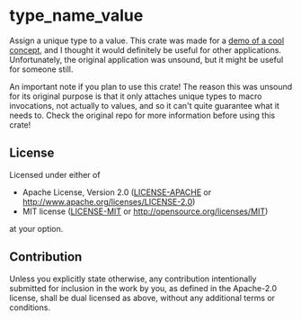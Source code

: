 
# type_name_value

Assign a unique type to a value. This crate was made for a [demo of a cool concept](https://github.com/Torrencem/fixed_vec/blob/master/post.md), and I thought it would definitely be useful for other applications. Unfortunately, the original application was unsound, but it might be useful for someone still.

An important note if you plan to use this crate! The reason this was unsound for its original purpose is that it only attaches unique types to macro invocations, not actually to values, and so it can't quite guarantee what it needs to. Check the original repo for more information before using this crate!

## License

Licensed under either of

 * Apache License, Version 2.0
   ([LICENSE-APACHE](LICENSE-APACHE) or http://www.apache.org/licenses/LICENSE-2.0)
 * MIT license
   ([LICENSE-MIT](LICENSE-MIT) or http://opensource.org/licenses/MIT)

at your option.

## Contribution

Unless you explicitly state otherwise, any contribution intentionally submitted
for inclusion in the work by you, as defined in the Apache-2.0 license, shall be
dual licensed as above, without any additional terms or conditions.
